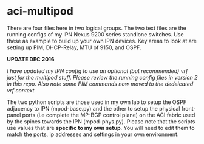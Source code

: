# aci-multipod
<P>
There are four files here in two logical groups.   The two text files are the running configs of my IPN Nexus 9200 series standlone switches.  Use these as example to build up your own IPN devices.  Key areas to look at are setting up PIM, DHCP-Relay, MTU of 9150, and OSPF.
<P>
<B>UPDATE DEC 2016</B>
<P>
<I>I have updated my IPN config to use an optional (but recommended) vrf just for the multipod stuff.  Please review the running config files in version 2 in this repo.  Also note some PIM commands now moved to the dedeicated vrf context.</I>
<P>
The two python scripts are those used in my own lab to setup the OSPF adjacency to IPN (mpod-base.py) and the other to setup the physical front-panel ports (i.e complete the MP-BGP control plane) on the ACI fabric used by the spines towards the IPN (mpod-phys.py).  Please note that the scripts use values that are <b>specific to my own setup</b>.  You will need to edit them to match the ports, ip addresses and settings in your own environment.  


